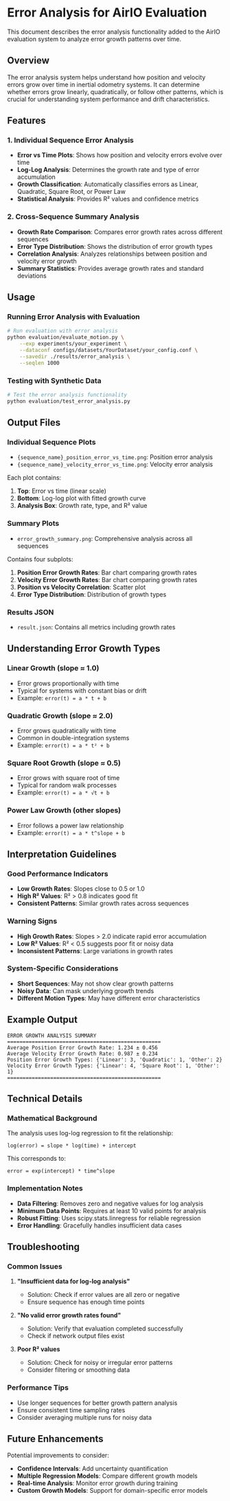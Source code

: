 # Error Analysis for AirIO Evaluation

This document describes the error analysis functionality added to the AirIO evaluation system to analyze error growth patterns over time.

## Overview

The error analysis system helps understand how position and velocity errors grow over time in inertial odometry systems. It can determine whether errors grow linearly, quadratically, or follow other patterns, which is crucial for understanding system performance and drift characteristics.

## Features

### 1. Individual Sequence Error Analysis
- **Error vs Time Plots**: Shows how position and velocity errors evolve over time
- **Log-Log Analysis**: Determines the growth rate and type of error accumulation
- **Growth Classification**: Automatically classifies errors as Linear, Quadratic, Square Root, or Power Law
- **Statistical Analysis**: Provides R² values and confidence metrics

### 2. Cross-Sequence Summary Analysis
- **Growth Rate Comparison**: Compares error growth rates across different sequences
- **Error Type Distribution**: Shows the distribution of error growth types
- **Correlation Analysis**: Analyzes relationships between position and velocity error growth
- **Summary Statistics**: Provides average growth rates and standard deviations

## Usage

### Running Error Analysis with Evaluation

```bash
# Run evaluation with error analysis
python evaluation/evaluate_motion.py \
    --exp experiments/your_experiment \
    --dataconf configs/datasets/YourDataset/your_config.conf \
    --savedir ./results/error_analysis \
    --seqlen 1000
```

### Testing with Synthetic Data

```bash
# Test the error analysis functionality
python evaluation/test_error_analysis.py
```

## Output Files

### Individual Sequence Plots
- `{sequence_name}_position_error_vs_time.png`: Position error analysis
- `{sequence_name}_velocity_error_vs_time.png`: Velocity error analysis

Each plot contains:
1. **Top**: Error vs time (linear scale)
2. **Bottom**: Log-log plot with fitted growth curve
3. **Analysis Box**: Growth rate, type, and R² value

### Summary Plots
- `error_growth_summary.png`: Comprehensive analysis across all sequences

Contains four subplots:
1. **Position Error Growth Rates**: Bar chart comparing growth rates
2. **Velocity Error Growth Rates**: Bar chart comparing growth rates  
3. **Position vs Velocity Correlation**: Scatter plot
4. **Error Type Distribution**: Distribution of growth types

### Results JSON
- `result.json`: Contains all metrics including growth rates

## Understanding Error Growth Types

### Linear Growth (slope ≈ 1.0)
- Error grows proportionally with time
- Typical for systems with constant bias or drift
- Example: `error(t) = a * t + b`

### Quadratic Growth (slope ≈ 2.0)
- Error grows quadratically with time
- Common in double-integration systems
- Example: `error(t) = a * t² + b`

### Square Root Growth (slope ≈ 0.5)
- Error grows with square root of time
- Typical for random walk processes
- Example: `error(t) = a * √t + b`

### Power Law Growth (other slopes)
- Error follows a power law relationship
- Example: `error(t) = a * t^slope + b`

## Interpretation Guidelines

### Good Performance Indicators
- **Low Growth Rates**: Slopes close to 0.5 or 1.0
- **High R² Values**: R² > 0.8 indicates good fit
- **Consistent Patterns**: Similar growth rates across sequences

### Warning Signs
- **High Growth Rates**: Slopes > 2.0 indicate rapid error accumulation
- **Low R² Values**: R² < 0.5 suggests poor fit or noisy data
- **Inconsistent Patterns**: Large variations in growth rates

### System-Specific Considerations
- **Short Sequences**: May not show clear growth patterns
- **Noisy Data**: Can mask underlying growth trends
- **Different Motion Types**: May have different error characteristics

## Example Output

```
ERROR GROWTH ANALYSIS SUMMARY
==================================================
Average Position Error Growth Rate: 1.234 ± 0.456
Average Velocity Error Growth Rate: 0.987 ± 0.234
Position Error Growth Types: {'Linear': 3, 'Quadratic': 1, 'Other': 2}
Velocity Error Growth Types: {'Linear': 4, 'Square Root': 1, 'Other': 1}
==================================================
```

## Technical Details

### Mathematical Background
The analysis uses log-log regression to fit the relationship:
```
log(error) = slope * log(time) + intercept
```

This corresponds to:
```
error = exp(intercept) * time^slope
```

### Implementation Notes
- **Data Filtering**: Removes zero and negative values for log analysis
- **Minimum Data Points**: Requires at least 10 valid points for analysis
- **Robust Fitting**: Uses scipy.stats.linregress for reliable regression
- **Error Handling**: Gracefully handles insufficient data cases

## Troubleshooting

### Common Issues
1. **"Insufficient data for log-log analysis"**
   - Solution: Check if error values are all zero or negative
   - Ensure sequence has enough time points

2. **"No valid error growth rates found"**
   - Solution: Verify that evaluation completed successfully
   - Check if network output files exist

3. **Poor R² values**
   - Solution: Check for noisy or irregular error patterns
   - Consider filtering or smoothing data

### Performance Tips
- Use longer sequences for better growth pattern analysis
- Ensure consistent time sampling rates
- Consider averaging multiple runs for noisy data

## Future Enhancements

Potential improvements to consider:
- **Confidence Intervals**: Add uncertainty quantification
- **Multiple Regression Models**: Compare different growth models
- **Real-time Analysis**: Monitor error growth during training
- **Custom Growth Models**: Support for domain-specific error models 